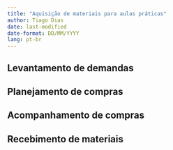 ```yaml
---
title: "Aquisição de materiais para aulas práticas"
author: Tiago Dias
date: last-modified
date-format: DD/MM/YYYY
lang: pt-br
---
```


## Levantamento de demandas

## Planejamento de compras

## Acompanhamento de compras

## Recebimento de materiais